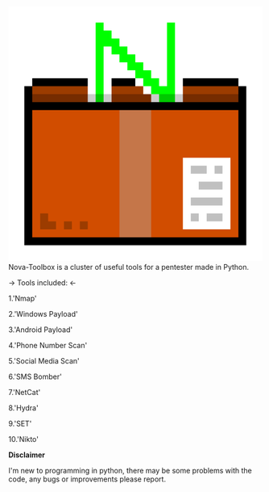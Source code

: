 <img src="1700222442162.png" alt="">
Nova-Toolbox is a cluster of useful tools for a pentester made in Python.

-> Tools included: <-

1.'Nmap'

2.'Windows Payload'

3.'Android Payload'

4.'Phone Number Scan'

5.'Social Media Scan'

6.'SMS Bomber'

7.'NetCat'

8.'Hydra'

9.'SET'

10.'Nikto'


__Disclaimer__

I'm new to programming in python, there may be some problems with the code, any bugs or improvements please report.
